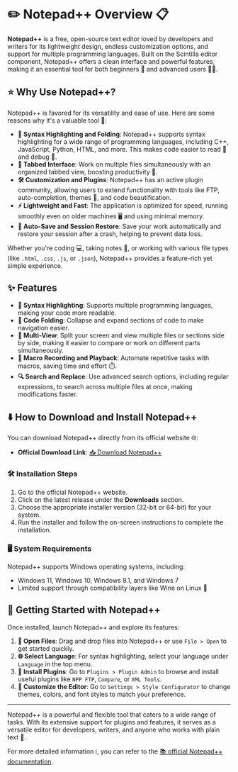 # ✏️ Notepad++ Overview 📋

**Notepad++** is a free, open-source text editor loved by developers and writers for its lightweight design, endless customization options, and support for multiple programming languages. Built on the Scintilla editor component, Notepad++ offers a clean interface and powerful features, making it an essential tool for both beginners 🚀 and advanced users 👨‍💻.

## ⭐ Why Use Notepad++?

Notepad++ is favored for its versatility and ease of use. Here are some reasons why it's a valuable tool 💎:

- **🌈 Syntax Highlighting and Folding**: Notepad++ supports syntax highlighting for a wide range of programming languages, including C++, JavaScript, Python, HTML, and more. This makes code easier to read 📖 and debug 🐛.
- **📑 Tabbed Interface**: Work on multiple files simultaneously with an organized tabbed view, boosting productivity 🚀.
- **🛠️ Customization and Plugins**: Notepad++ has an active plugin community, allowing users to extend functionality with tools like FTP, auto-completion, themes 🎨, and code beautification.
- **⚡ Lightweight and Fast**: The application is optimized for speed, running smoothly even on older machines 🖥️ and using minimal memory.
- **💾 Auto-Save and Session Restore**: Save your work automatically and restore your session after a crash, helping to prevent data loss.

Whether you're coding 💻, taking notes 📝, or working with various file types (like `.html`, `.css`, `.js`, or `.json`), Notepad++ provides a feature-rich yet simple experience.

## ✨ Features

- **🌈 Syntax Highlighting**: Supports multiple programming languages, making your code more readable.
- **📂 Code Folding**: Collapse and expand sections of code to make navigation easier.
- **🔀 Multi-View**: Split your screen and view multiple files or sections side by side, making it easier to compare or work on different parts simultaneously.
- **🔄 Macro Recording and Playback**: Automate repetitive tasks with macros, saving time and effort ⏱️.
- **🔍 Search and Replace**: Use advanced search options, including regular expressions, to search across multiple files at once, making modifications faster.

## ⬇️ How to Download and Install Notepad++

You can download Notepad++ directly from its official website 🌐:

- **Official Download Link**: [📥 Download Notepad++](https://notepad-plus-plus.org/downloads/)

### 🛠️ Installation Steps

1. Go to the official Notepad++ website.
2. Click on the latest release under the **Downloads** section.
3. Choose the appropriate installer version (32-bit or 64-bit) for your system.
4. Run the installer and follow the on-screen instructions to complete the installation.

### 🖥️ System Requirements

Notepad++ supports Windows operating systems, including:

- Windows 11, Windows 10, Windows 8.1, and Windows 7
- Limited support through compatibility layers like Wine on Linux 🐧

## 🚀 Getting Started with Notepad++

Once installed, launch Notepad++ and explore its features:

1. **📂 Open Files**: Drag and drop files into Notepad++ or use `File > Open` to get started quickly.
2. **🌐 Select Language**: For syntax highlighting, select your language under `Language` in the top menu.
3. **🔌 Install Plugins**: Go to `Plugins > Plugin Admin` to browse and install useful plugins like `NPP FTP`, `Compare`, or `XML Tools`.
4. **🎨 Customize the Editor**: Go to `Settings > Style Configurator` to change themes, colors, and font styles to match your preference.

---

Notepad++ is a powerful and flexible tool that caters to a wide range of tasks. With its extensive support for plugins and features, it serves as a versatile editor for developers, writers, and anyone who works with plain text 📜.

For more detailed information ℹ️, you can refer to the [📚 official Notepad++ documentation](https://npp-user-manual.org/).
